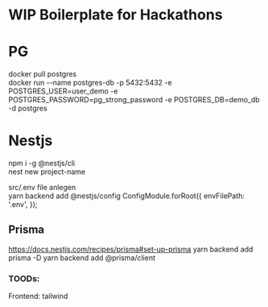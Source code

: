 # WIP Boilerplate for Hackathons

# PG

docker pull postgres <br/>
docker run --name postgres-db -p 5432:5432 -e POSTGRES_USER=user_demo -e POSTGRES_PASSWORD=pg_strong_password -e POSTGRES_DB=demo_db -d postgres

# Nestjs

npm i -g @nestjs/cli <br/>
nest new project-name

src/.env file anlegen <br/>
yarn backend add @nestjs/config
ConfigModule.forRoot({
envFilePath: '.env',
});

## Prisma

https://docs.nestjs.com/recipes/prisma#set-up-prisma
yarn backend add prisma -D
yarn backend add @prisma/client

### TOODs:


Frontend: tailwind
